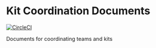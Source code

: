 # Kit Coordination Documents

[![CircleCI](https://circleci.com/gh/srobo/kit-coordination-docs.svg?style=svg)](https://circleci.com/gh/srobo/kit-coordination-docs)

Documents for coordinating teams and kits

